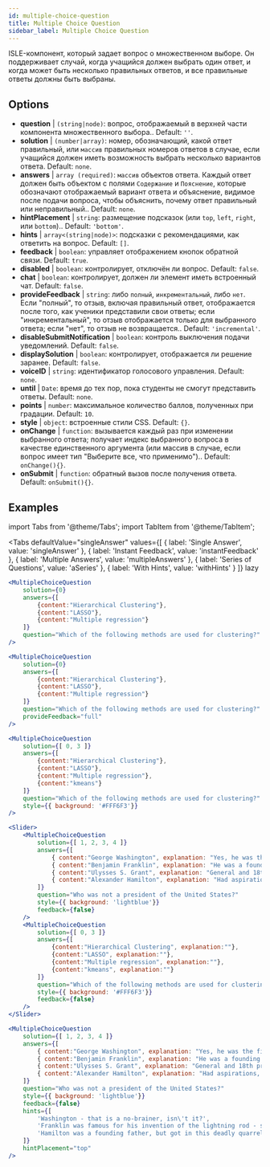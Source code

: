 ```yaml
---
id: multiple-choice-question 
title: Multiple Choice Question
sidebar_label: Multiple Choice Question
---
```


ISLE-компонент, который задает вопрос о множественном выборе. Он поддерживает случай, когда учащийся должен выбрать один ответ, и когда может быть несколько правильных ответов, и все правильные ответы должны быть выбраны.

## Options

* __question__ | `(string|node)`: вопрос, отображаемый в верхней части компонента множественного выбора.. Default: `''`.
* __solution__ | `(number|array)`: номер, обозначающий, какой ответ правильный, или `массив` правильных номеров ответов в случае, если учащийся должен иметь возможность выбрать несколько вариантов ответа. Default: `none`.
* __answers__ | `array (required)`: `массив` объектов ответа. Каждый ответ должен быть объектом с полями `Содержание` и `Пояснение`, которые обозначают отображаемый вариант ответа и объяснение, видимое после подачи вопроса, чтобы объяснить, почему ответ правильный или неправильный.. Default: `none`.
* __hintPlacement__ | `string`: размещение подсказок (или `top`, `left`, `right`, или `bottom`).. Default: `'bottom'`.
* __hints__ | `array<(string|node)>`: подсказки с рекомендациями, как ответить на вопрос. Default: `[]`.
* __feedback__ | `boolean`: управляет отображением кнопок обратной связи. Default: `true`.
* __disabled__ | `boolean`: контролирует, отключён ли вопрос. Default: `false`.
* __chat__ | `boolean`: контролирует, должен ли элемент иметь встроенный чат. Default: `false`.
* __provideFeedback__ | `string`: либо `полный`, `инкрементальный`, либо `нет`. Если "полный", то отзыв, включая правильный ответ, отображается после того, как ученики представили свои ответы; если "инкрементальный", то отзыв отображается только для выбранного ответа; если "нет", то отзыв не возвращается.. Default: `'incremental'`.
* __disableSubmitNotification__ | `boolean`: контроль выключения подачи уведомлений. Default: `false`.
* __displaySolution__ | `boolean`: контролирует, отображается ли решение заранее. Default: `false`.
* __voiceID__ | `string`: идентификатор голосового управления. Default: `none`.
* __until__ | `Date`: время до тех пор, пока студенты не смогут представить ответы. Default: `none`.
* __points__ | `number`: максимальное количество баллов, полученных при градации. Default: `10`.
* __style__ | `object`: встроенные стили CSS. Default: `{}`.
* __onChange__ | `function`: вызывается каждый раз при изменении выбранного ответа; получает индекс выбранного вопроса в качестве единственного аргумента (или массив в случае, если вопрос имеет тип "Выберите все, что применимо").. Default: `onChange(){}`.
* __onSubmit__ | `function`: обратный вызов после получения ответа. Default: `onSubmit(){}`.


## Examples

import Tabs from '@theme/Tabs';
import TabItem from '@theme/TabItem';

<Tabs
    defaultValue="singleAnswer"
    values={[
        { label: 'Single Answer', value: 'singleAnswer' },
        { label: 'Instant Feedback', value: 'instantFeedback' },
        { label: 'Multiple Answers', value: 'multipleAnswers' },
        { label: 'Series of Questions', value: 'aSeries' },
        { label: 'With Hints', value: 'withHints' }
    ]}
    lazy
>

<TabItem value="singleAnswer">

```jsx live
<MultipleChoiceQuestion
    solution={0}
    answers={[
        {content:"Hierarchical Clustering"},
        {content:"LASSO"},
        {content:"Multiple regression"}
    ]}
    question="Which of the following methods are used for clustering?"
/>
```

</TabItem>

<TabItem value="instantFeedback">

```jsx live
<MultipleChoiceQuestion
    solution={0}
    answers={[
        {content:"Hierarchical Clustering"},
        {content:"LASSO"},
        {content:"Multiple regression"}
    ]}
    question="Which of the following methods are used for clustering?"
    provideFeedback="full"
/>
```

</TabItem>

<TabItem value="multipleAnswers">

```jsx live
<MultipleChoiceQuestion
    solution={[ 0, 3 ]}
    answers={[
        {content:"Hierarchical Clustering"},
        {content:"LASSO"},
        {content:"Multiple regression"},
        {content:"kmeans"}
    ]}
    question="Which of the following methods are used for clustering?"
    style={{ background: '#FFF6F3'}}
/>
```

</TabItem>

<TabItem value="aSeries">

```jsx live
<Slider>
    <MultipleChoiceQuestion
        solution={[ 1, 2, 3, 4 ]}
        answers={[
            { content:"George Washington", explanation: "Yes, he was the first president." },
            { content:"Benjamin Franklin", explanation: "He was a founding father."},
            { content:"Ulysses S. Grant", explanation: "General and 18th president." },
            { content:"Alexander Hamilton", explanation: "Had aspirations, but died in a duel." }
        ]}
        question="Who was not a president of the United States?"
        style={{ background: 'lightblue'}}
        feedback={false}
    />
    <MultipleChoiceQuestion
        solution={[ 0, 3 ]}
        answers={[
            {content:"Hierarchical Clustering", explanation:""},
            {content:"LASSO", explanation:""},
            {content:"Multiple regression", explanation:""},
            {content:"kmeans", explanation:""}
        ]}
        question="Which of the following methods are used for clustering?"
        style={{ background: '#FFF6F3'}}
        feedback={false}
    />
</Slider>
```

</TabItem>

<TabItem value="withHints">

```jsx live
<MultipleChoiceQuestion
    solution={[ 1, 2, 3, 4 ]}
    answers={[
        { content:"George Washington", explanation: "Yes, he was the first president." },
        { content:"Benjamin Franklin", explanation: "He was a founding father."},
        { content:"Ulysses S. Grant", explanation: "General and 18th president." },
        { content:"Alexander Hamilton", explanation: "Had aspirations, but died in a duel." }
    ]}
    question="Who was not a president of the United States?"
    style={{ background: 'lightblue'}}
    feedback={false}
    hints={[
        'Washington - that is a no-brainer, isn\'t it?',
        'Franklin was famous for his invention of the lightning rod - so why become more?',
        'Hamilton was a founding father, but got in this deadly quarrel with Aaron Burr.',
    ]}
    hintPlacement="top"
/>
```

</TabItem>

</Tabs>

